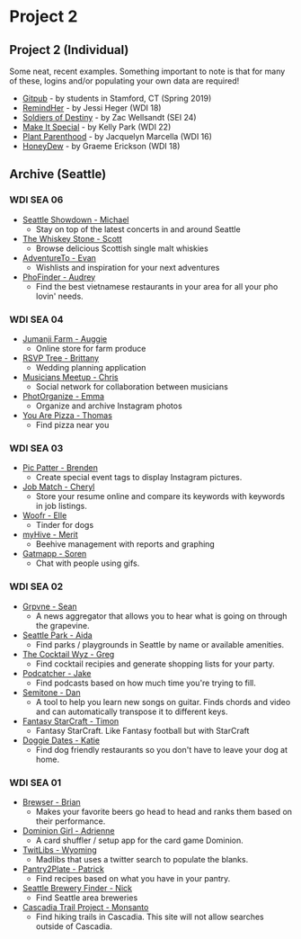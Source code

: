 # Project 2

## Project 2 \(Individual\)

Some neat, recent examples. Something important to note is that for many of these, logins and/or populating your own data are required!

* [Gitpub](https://gitpub-client.herokuapp.com/drinks) - by students in Stamford, CT \(Spring 2019\)
* [RemindHer](https://remindher.herokuapp.com/) - by Jessi Heger \(WDI 18\)
* [Soldiers of Destiny](http://sodsc.herokuapp.com/merch) - by Zac Wellsandt \(SEI 24\)
* [Make It Special](https://makeitspecial.herokuapp.com) - by Kelly Park \(WDI 22\)
* [Plant Parenthood](https://plant-parenthood.herokuapp.com/) - by Jacquelyn Marcella \(WDI 16\)
* [HoneyDew](https://honeydew-app.herokuapp.com/) - by Graeme Erickson \(WDI 18\)

## Archive \(Seattle\)

### WDI SEA 06

* [Seattle Showdown - Michael](https://seattleshowdown.herokuapp.com/)
  * Stay on top of the latest concerts in and around Seattle
* [The Whiskey Stone - Scott](https://whiskymatch.herokuapp.com/)
  * Browse delicious Scottish single malt whiskies
* [AdventureTo - Evan](https://adventureto.herokuapp.com/)
  * Wishlists and inspiration for your next adventures
* [PhoFinder - Audrey](https://phofinder.herokuapp.com/)
  * Find the best vietnamese restaurants in your area for all your pho lovin' needs.

### WDI SEA 04

* [Jumanji Farm - Auggie](https://jumanjifarm.herokuapp.com/)
  * Online store for farm produce
* [RSVP Tree - Brittany](https://rsvptree.herokuapp.com/)
  * Wedding planning application
* [Musicians Meetup - Chris](https://musicians-meetup.herokuapp.com/)
  * Social network for collaboration between musicians
* [PhotOrganize - Emma](https://photorganize.herokuapp.com/)
  * Organize and archive Instagram photos
* [You Are Pizza - Thomas](http://www.youarepizza.com/)
  * Find pizza near you

### WDI SEA 03

* [Pic Patter - Brenden](http://picpatter.herokuapp.com/)
  * Create special event tags to display Instagram pictures.
* [Job Match - Cheryl](http://job-match.herokuapp.com/)
  * Store your resume online and compare its keywords with keywords in job listings.
* [Woofr - Elle](https://woofr.herokuapp.com/splash)
  * Tinder for dogs
* [myHive - Merit](https://myhive.herokuapp.com/)
  * Beehive management with reports and graphing
* [Gatmapp - Soren](https://gatmapp.herokuapp.com/)
  * Chat with people using gifs.

### WDI SEA 02

* [Grpvne - Sean](https://grpvne.herokuapp.com)
  * A news aggregator that allows you to hear what is going on through the grapevine.
* [Seattle Park - Aida](https://seattleplaygrounds.herokuapp.com/)
  * Find parks / playgrounds in Seattle by name or available amenities.
* [The Cocktail Wyz - Greg](https://cocktailwyz.herokuapp.com/)
  * Find cocktail recipies and generate shopping lists for your party.
* [Podcatcher - Jake](https://podcatcher.herokuapp.com/)
  * Find podcasts based on how much time you're trying to fill.
* [Semitone - Dan](http://semitone.herokuapp.com)
  * A tool to help you learn new songs on guitar. Finds chords and video and can automatically transpose it to different keys.
* [Fantasy StarCraft - Timon](http://www.fantasystarcraft.com/)
  * Fantasy StarCraft. Like Fantasy football but with StarCraft
* [Doggie Dates - Katie](https://doggydates.herokuapp.com/)
  * Find dog friendly restaurants so you don't have to leave your dog at home.

### WDI SEA 01

* [Brewser - Brian](https://brewsr.herokuapp.com)
  * Makes your favorite beers go head to head and ranks them based on their performance.
* [Dominion Girl - Adrienne](http://dominiongirl.herokuapp.com/)
  * A card shuffler / setup app for the card game Dominion. 
* [TwitLibs - Wyoming](http://twitlibs.herokuapp.com/)
  * Madlibs that uses a twitter search to populate the blanks.
* [Pantry2Plate - Patrick](https://pantry2plate.herokuapp.com/)
  * Find recipes based on what you have in your pantry.
* [Seattle Brewery Finder - Nick](https://seattlebreweryfinder.herokuapp.com/)
  * Find Seattle area breweries
* [Cascadia Trail Project - Monsanto](https://cascadiatrailsproject.herokuapp.com/)
  * Find hiking trails in Cascadia. This site will not allow searches outside of Cascadia.

